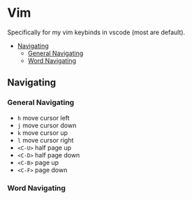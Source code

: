 # Vim  

Specifically for my vim keybinds in vscode (most are default).  

- [Navigating](#navigating)
    * [General Navigating](#general-navigating)
    * [Word Navigating](#word-navigating)

## Navigating  
### General Navigating 
- `h` move cursor left  
- `j` move cursor down  
- `k` move cursor up  
- `l` move cursor right  
- `<C-U>` half page up  
- `<C-D>` half page down  
- `<C-B>` page up    
- `<C-F>` page down  

### Word Navigating 